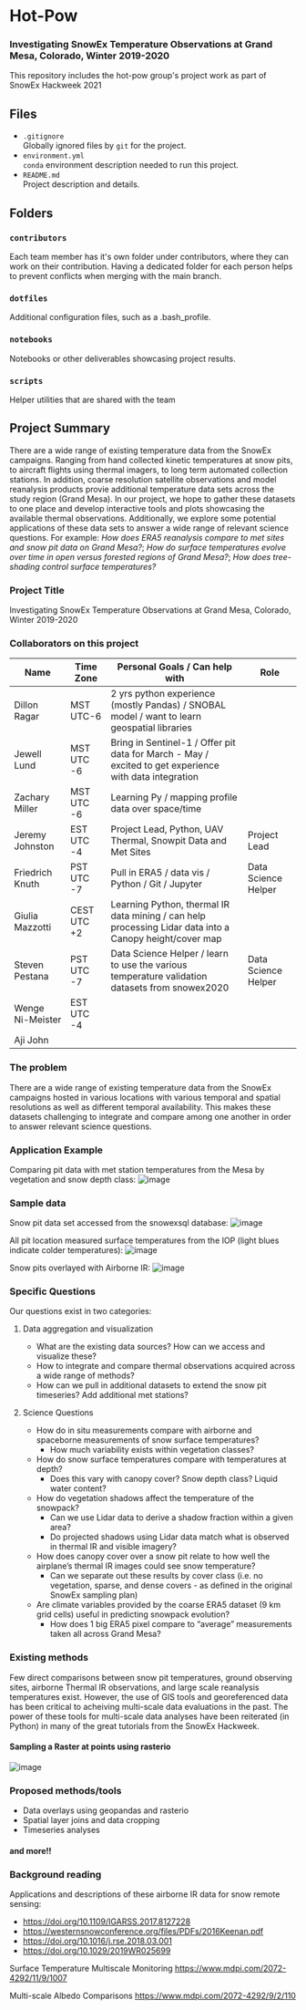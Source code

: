 # Hot-Pow
### Investigating SnowEx Temperature Observations at Grand Mesa, Colorado, Winter 2019-2020
This repository includes the hot-pow group's project work as part of SnowEx Hackweek 2021

## Files

* `.gitignore`
<br> Globally ignored files by `git` for the project.
* `environment.yml`
<br> `conda` environment description needed to run this project.
* `README.md`
<br> Project description and details.

## Folders

### `contributors`
Each team member has it's own folder under contributors, where they can work on their contribution. Having a dedicated folder for each person helps to prevent conflicts when merging with the main branch.

### `dotfiles`
Additional configuration files, such as a .bash_profile.

### `notebooks`
Notebooks or other deliverables showcasing project results.

### `scripts`
Helper utilities that are shared with the team

## Project Summary

There are a wide range of existing temperature data from the SnowEx campaigns. Ranging from hand collected kinetic temperatures at snow pits, to aircraft flights using thermal imagers, to long term automated collection stations. In addition, coarse resolution satellite observations and model reanalysis products provie additional temperature data sets across the study region (Grand Mesa). In our project, we hope to gather these datasets to one place and develop interactive tools and plots showcasing the available thermal observations. Additionally, we explore some potential applications of these data sets to answer a wide range of relevant science questions. For example: *How does ERA5 reanalysis compare to met sites and snow pit data on Grand Mesa?*; *How do surface temperatures evolve over time in open versus forested regions of Grand Mesa?*; *How does tree-shading control surface temperatures?*

### Project Title

Investigating SnowEx Temperature Observations at Grand Mesa, Colorado, Winter 2019-2020

### Collaborators on this project

| Name  | Time Zone | Personal Goals / Can help with | Role
| ------------- | ------------- | ------------- | ------------- |
| Dillon Ragar  | MST UTC-6  | 2 yrs python experience (mostly Pandas)  / SNOBAL model / want to learn geospatial libraries  |  |
| Jewell Lund  | MST UTC -6  | Bring in Sentinel-1 / Offer pit data for March - May / excited to get experience with data integration  |  |
| Zachary Miller  | MST UTC -6  | Learning Py / mapping profile data over space/time  |  |
| Jeremy Johnston  | EST UTC -4  | Project Lead, Python, UAV Thermal, Snowpit Data and Met Sites  | Project Lead |
| Friedrich Knuth  | PST UTC -7  | Pull in ERA5 / data vis / Python / Git / Jupyter   | Data Science Helper |
| Giulia Mazzotti  | CEST UTC +2  | Learning Python, thermal IR data mining / can help processing Lidar data into a Canopy height/cover map |  |
| Steven Pestana  | PST UTC -7  | Data Science Helper / learn to use the various temperature validation datasets from snowex2020  | Data Science Helper |
| Wenge Ni-Meister  | EST UTC -4  |  |  |
| Aji John  |  |  |  |

### The problem

There are a wide range of existing temperature data from the SnowEx campaigns hosted in various locations with various temporal and spatial resolutions as well as different temporal availability. This makes these datasets challenging to integrate and compare among one another in order to answer relevant science questions.

### Application Example

Comparing pit data with met station temperatures from the Mesa by vegetation and snow depth class:
![image](https://user-images.githubusercontent.com/24480835/125893733-505af65a-c1a6-4cd3-a5ea-98dc8f443415.png)


### Sample data

Snow pit data set accessed from the snowexsql database:
![image](https://user-images.githubusercontent.com/24480835/125893970-d569e9c9-f83a-4998-87c0-c18de639981e.png)

All pit location measured surface temperatures from the IOP (light blues indicate colder temperatures):
![image](https://user-images.githubusercontent.com/24480835/125894721-86145433-0d72-44b6-b144-c1854651e815.png)

Snow pits overlayed with Airborne IR:
![image](https://user-images.githubusercontent.com/24480835/125894447-dd78668d-9f6a-4bfe-942d-8886b4a533d1.png)


### Specific Questions

Our questions exist in two categories:

1) Data aggregation and visualization

    - What are the existing data sources? How can we access and visualize these?
    - How to integrate and compare thermal observations acquired across a wide range of methods?
    - How can we pull in additional datasets to extend the snow pit timeseries? Add additional met stations?  

2) Science Questions

    - How do in situ measurements compare with airborne and spaceborne measurements of snow surface temperatures?
        - How much variability exists within vegetation classes? 
    - How do snow surface temperatures compare with temperatures at depth?
        - Does this vary with canopy cover? Snow depth class? Liquid water content?
    - How do vegetation shadows affect the temperature of the snowpack?
        - Can we use Lidar data to derive a shadow fraction within a given area?
        - Do projected shadows using Lidar data match what is observed in thermal IR and visible imagery?
    - How does canopy cover over a snow pit relate to how well the airplane’s thermal IR images could see snow temperature? 
        - Can we separate out these results by cover class (i.e. no vegetation, sparse, and dense covers - as defined in the original SnowEx sampling plan)
    - Are climate variables provided by the coarse ERA5 dataset  (9 km grid cells) useful in predicting snowpack evolution?
        - How does 1 big ERA5 pixel compare to “average” measurements taken all across Grand Mesa?


### Existing methods

Few direct comparisons between snow pit temperatures, ground observing sites, airborne Thermal IR observations, and large scale reanalysis temperatures exist. However, the use of GIS tools and georeferenced data has been critical to acheiving multi-scale data evaluations in the past. The power of these tools for multi-scale data analyses have been reiterated (in Python) in many of the great tutorials from the SnowEx Hackweek.

#### Sampling a Raster at points using rasterio
![image](https://user-images.githubusercontent.com/24480835/125897147-271f29f2-d8eb-4ad7-914b-d55e221cf808.png)

### Proposed methods/tools

- Data overlays using geopandas and rasterio
- Spatial layer joins and data cropping
- Timeseries analyses

#### and more!!

### Background reading

Applications and descriptions of these airborne IR data for snow remote sensing:
- https://doi.org/10.1109/IGARSS.2017.8127228
- https://westernsnowconference.org/files/PDFs/2016Keenan.pdf
- https://doi.org/10.1016/j.rse.2018.03.001
- https://doi.org/10.1029/2019WR025699

Surface Temperature Multiscale Monitoring
https://www.mdpi.com/2072-4292/11/9/1007

Multi-scale Albedo Comparisons
https://www.mdpi.com/2072-4292/9/2/110
